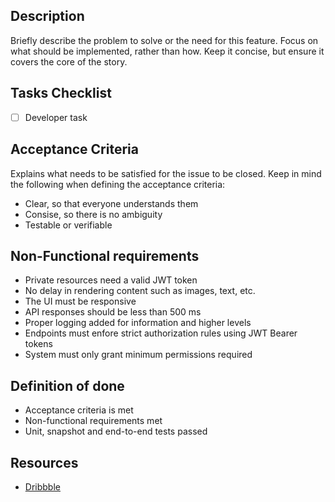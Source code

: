 ## Description
Briefly describe the problem to solve or the need for this feature. Focus on what should be implemented, rather than
how. Keep it concise, but ensure it covers the core of the story.

## Tasks Checklist
- [ ] Developer task

## Acceptance Criteria
Explains what needs to be satisfied for the issue to be closed. Keep in mind the following when defining the acceptance criteria:
- Clear, so that everyone understands them
- Consise, so there is no ambiguity
- Testable or verifiable

## Non-Functional requirements
- Private resources need a valid JWT token
- No delay in rendering content such as images, text, etc.
- The UI must be responsive
- API responses should be less than 500 ms
- Proper logging added for information and higher levels
- Endpoints must enfore strict authorization rules using JWT Bearer tokens
- System must only grant minimum permissions required

## Definition of done
- Acceptance criteria is met
- Non-functional requirements met
- Unit, snapshot and end-to-end tests passed

## Resources
- [Dribbble](https://dribbble.com/)
